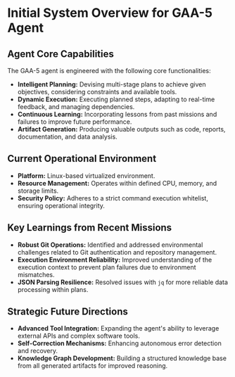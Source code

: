 # Initial System Overview for GAA-5 Agent

## Agent Core Capabilities
The GAA-5 agent is engineered with the following core functionalities:
- **Intelligent Planning:** Devising multi-stage plans to achieve given objectives, considering constraints and available tools.
- **Dynamic Execution:** Executing planned steps, adapting to real-time feedback, and managing dependencies.
- **Continuous Learning:** Incorporating lessons from past missions and failures to improve future performance.
- **Artifact Generation:** Producing valuable outputs such as code, reports, documentation, and data analysis.

## Current Operational Environment
- **Platform:** Linux-based virtualized environment.
- **Resource Management:** Operates within defined CPU, memory, and storage limits.
- **Security Policy:** Adheres to a strict command execution whitelist, ensuring operational integrity.

## Key Learnings from Recent Missions
- **Robust Git Operations:** Identified and addressed environmental challenges related to Git authentication and repository management.
- **Execution Environment Reliability:** Improved understanding of the execution context to prevent plan failures due to environment mismatches.
- **JSON Parsing Resilience:** Resolved issues with `jq` for more reliable data processing within plans.

## Strategic Future Directions
- **Advanced Tool Integration:** Expanding the agent's ability to leverage external APIs and complex software tools.
- **Self-Correction Mechanisms:** Enhancing autonomous error detection and recovery.
- **Knowledge Graph Development:** Building a structured knowledge base from all generated artifacts for improved reasoning.
